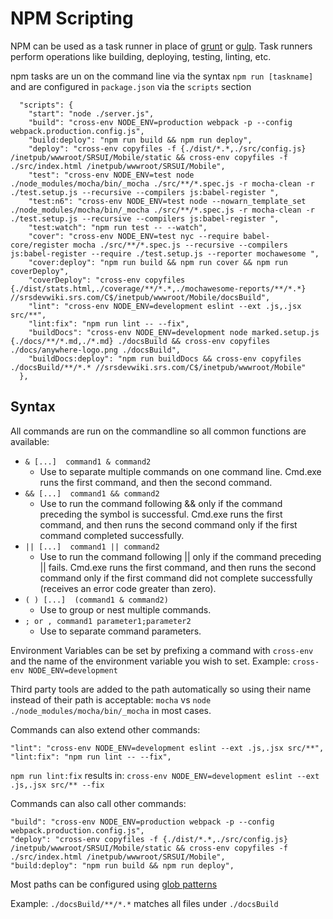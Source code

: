 # NPM Scripting

NPM can be used as a task runner in place of [grunt](http://gruntjs.com/) or [gulp](http://gulpjs.com/).
Task runners perform operations like building, deploying, testing, linting, etc.

npm tasks are un on the command line via the syntax `npm run [taskname]` and are configured in `package.json`
via the `scripts` section

```
  "scripts": {
    "start": "node ./server.js",
    "build": "cross-env NODE_ENV=production webpack -p --config webpack.production.config.js",
    "build:deploy": "npm run build && npm run deploy",
    "deploy": "cross-env copyfiles -f {./dist/*.*,./src/config.js} /inetpub/wwwroot/SRSUI/Mobile/static && cross-env copyfiles -f ./src/index.html /inetpub/wwwroot/SRSUI/Mobile",
    "test": "cross-env NODE_ENV=test node ./node_modules/mocha/bin/_mocha ./src/**/*.spec.js -r mocha-clean -r ./test.setup.js --recursive --compilers js:babel-register ",
    "test:n6": "cross-env NODE_ENV=test node --nowarn_template_set ./node_modules/mocha/bin/_mocha ./src/**/*.spec.js -r mocha-clean -r ./test.setup.js --recursive --compilers js:babel-register ",
    "test:watch": "npm run test -- --watch",
    "cover": "cross-env NODE_ENV=test nyc --require babel-core/register mocha ./src/**/*.spec.js --recursive --compilers js:babel-register --require ./test.setup.js --reporter mochawesome ",
    "cover:deploy": "npm run build && npm run cover && npm run coverDeploy",
    "coverDeploy": "cross-env copyfiles {./dist/stats.html,./coverage/**/*.*,./mochawesome-reports/**/*.*} //srsdevwiki.srs.com/C$/inetpub/wwwroot/Mobile/docsBuild",
    "lint": "cross-env NODE_ENV=development eslint --ext .js,.jsx src/**",
    "lint:fix": "npm run lint -- --fix",
    "buildDocs": "cross-env NODE_ENV=development node marked.setup.js {./docs/**/*.md,./*.md} ./docsBuild && cross-env copyfiles ./docs/anywhere-logo.png ./docsBuild",
    "buildDocs:deploy": "npm run buildDocs && cross-env copyfiles ./docsBuild/**/*.* //srsdevwiki.srs.com/C$/inetpub/wwwroot/Mobile"
  },
```

## Syntax

All commands are run on the commandline so all common functions are available:

- `& [...]  command1 & command2`
  - Use to separate multiple commands on one command line. Cmd.exe runs the first command, and then the second command.
- `&& [...]  command1 && command2`
  - Use to run the command following && only if the command preceding the symbol is successful. Cmd.exe runs the first command, and then runs the second command only if the first command completed successfully.
- `|| [...]  command1 || command2`
  - Use to run the command following || only if the command preceding || fails. Cmd.exe runs the first command, and then runs the second command only if the first command did not complete successfully (receives an error code greater than zero).
- `( ) [...]  (command1 & command2)`
  - Use to group or nest multiple commands.
- `; or , command1 parameter1;parameter2`
  - Use to separate command parameters.

Environment Variables can be set by prefixing a command with `cross-env` and the
name of the environment variable you wish to set. Example: `cross-env NODE_ENV=development`

Third party tools are added to the path automatically so using their name instead of their path
is acceptable: `mocha` vs `node ./node_modules/mocha/bin/_mocha` in most cases.

Commands can also extend other commands:

```
"lint": "cross-env NODE_ENV=development eslint --ext .js,.jsx src/**",
"lint:fix": "npm run lint -- --fix",
```

`npm run lint:fix` results in: `cross-env NODE_ENV=development eslint --ext .js,.jsx src/** --fix`

Commands can also call other commands:

```
"build": "cross-env NODE_ENV=production webpack -p --config webpack.production.config.js",
"deploy": "cross-env copyfiles -f {./dist/*.*,./src/config.js} /inetpub/wwwroot/SRSUI/Mobile/static && cross-env copyfiles -f ./src/index.html /inetpub/wwwroot/SRSUI/Mobile",
"build:deploy": "npm run build && npm run deploy",
```

Most paths can be configured using [glob patterns](http://tldp.org/LDP/GNU-Linux-Tools-Summary/html/x11655.htm)

Example: `./docsBuild/**/*.*` matches all files under `./docsBuild`